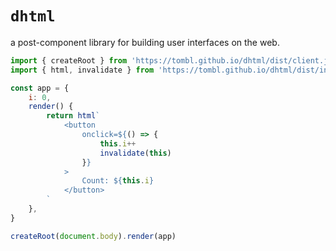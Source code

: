 # `dhtml`

a post-component library for building user interfaces on the web.

```javascript
import { createRoot } from 'https://tombl.github.io/dhtml/dist/client.js'
import { html, invalidate } from 'https://tombl.github.io/dhtml/dist/index.js'

const app = {
	i: 0,
	render() {
		return html`
			<button
				onclick=${() => {
					this.i++
					invalidate(this)
				}}
			>
				Count: ${this.i}
			</button>
		`
	},
}

createRoot(document.body).render(app)
```

